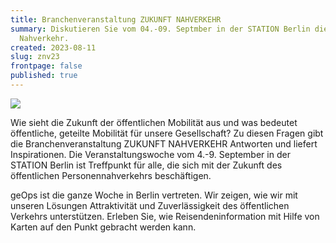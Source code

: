 ```yaml
---
title: Branchenveranstaltung ZUKUNFT NAHVERKEHR
summary: Diskutieren Sie vom 04.-09. Septmber in der STATION Berlin die Zukunft
  Nahverkehr.
created: 2023-08-11
slug: znv23
frontpage: false
published: true
---
```

![](/images/blog/branchenveranstaltung-zukunft-nahverkehr/messe-zukunft-nahverkehr.jpg)

Wie sieht die Zukunft der öffentlichen Mobilität aus und was bedeutet öffentliche, geteilte Mobilität für unsere Gesellschaft? Zu diesen Fragen gibt die Branchenveranstaltung ZUKUNFT NAHVERKEHR Antworten und liefert Inspirationen. Die Veranstaltungswoche vom 4.-9. September in der STATION Berlin ist Treffpunkt für alle, die sich mit der Zukunft des öffentlichen Personennahverkehrs beschäftigen.

geOps ist die ganze Woche in Berlin vertreten. Wir zeigen, wie wir mit unseren Lösungen Attraktivität und Zuverlässigkeit des öffentlichen Verkehrs unterstützen. Erleben Sie, wie Reisendeninformation mit Hilfe von Karten auf den Punkt gebracht werden kann.